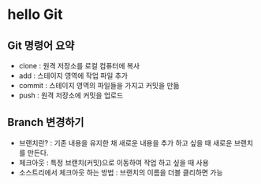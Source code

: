 # hello Git
## Git 명령어 요약

- clone : 원격 저장소를 로컬 컴퓨터에 복사
- add : 스테이지 영역에 작업 파일 추가
- commit : 스테이지 영역의  파일들을 가지고 커밋을 만듦
- push : 원격 저장소에 커밋을 업로드

## Branch 변경하기
- 브랜치란? : 기존 내용을 유지한 채 새로운 내용을 추가 하고 싶을 때 새로운 브랜치를 만든다.
- 체크아웃 : 특정 브랜치(커밋)으로 이동하여 작업 하고 싶을 때 사용
- 소스트리에서 체크아웃 하는 방법 : 브랜치의 이름을 더블 클리하면 가능
